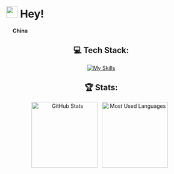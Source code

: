 <h1><img src="https://emojis.slackmojis.com/emojis/images/1531849430/4246/blob-sunglasses.gif?1531849430" width="30"/> Hey! </h1>


<p> <img src="https://cdn-icons-png.flaticon.com/512/3909/3909402.png" width="13"/> <b> China</b> </p>


<div align="center">



## 💻 Tech Stack:

[![My Skills](https://skillicons.dev/icons?i=java,html,jquery,js,vue,mysql,flink,python,lua)](https://skillicons.dev)


</p>

## 🏆 Stats:

<p>
    <img height=175 alt="GitHub Stats" src="https://github-readme-stats.vercel.app/api?username=itzlyg&show_icons=true&count_private=true&theme=dark" />&nbsp;&nbsp;
    <img height=175 alt="Most Used Languages" src="https://github-readme-stats.vercel.app/api/top-langs/?username=itzlyg&layout=compact&theme=dark" />&nbsp;&nbsp;
</p>
</div>
